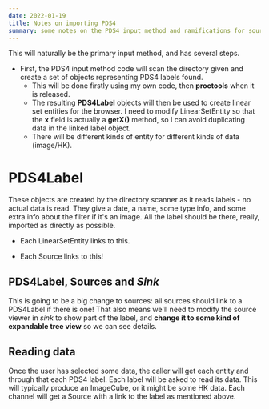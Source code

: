 ```yaml
---
date: 2022-01-19
title: Notes on importing PDS4
summary: some notes on the PDS4 input method and ramifications for sources
---
```


This will naturally be the primary input method, and has several steps.

* First, the PDS4 input method code will scan the directory given and create
a set of objects representing PDS4 labels found.
    * This will be done firstly using my own code, then **proctools** when
      it is released.
    * The resulting **PDS4Label** objects will then be used to create
      linear set entities for the browser. I need to modify LinearSetEntity
      so that the **x** field is actually a **getX()** method, so I can
      avoid duplicating data in the linked label object.
    * There will be different kinds of entity for different kinds of
      data (image/HK).

# PDS4Label
      
These objects are created by the directory scanner as it reads labels - no
actual data is read. They give a date, a name, some type info, and some
extra info about the filter if it's an image. All the label should be there,
really, imported as directly as possible.

* Each LinearSetEntity links to this.

* Each Source links to this!

## PDS4Label, Sources and *Sink*

This is going to be a big change to sources: all sources should link
to a PDS4Label if there is one! That also means we'll need to modify the
source viewer in *sink* to show part of the label, and **change it to
some kind of expandable tree view** so we can see details.

## Reading data

Once the user has selected some data, the caller will get each entity
and through that each PDS4 label. Each label will be asked to read
its data. This will typically produce an ImageCube, or it might be some HK
data. Each channel will get a Source with a link to the label as mentioned
above.
